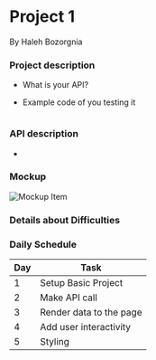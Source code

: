# Project 1
By Haleh Bozorgnia

### Project description

- What is your API?

- Example code of you testing it

```js

```
### API description
- 

### Mockup

![Mockup Item]()

### Details about Difficulties

### Daily Schedule
 | Day | Task |
 |-----|------|
 |  1  | Setup Basic Project|
 |  2  | Make API call
 |  3  | Render data to the page |
 |  4  | Add user interactivity |
 |  5  | Styling  |


